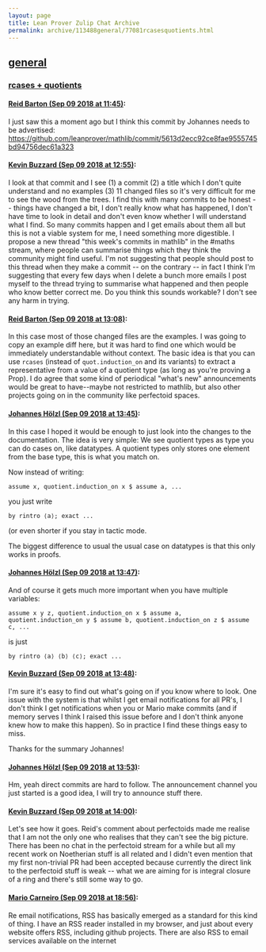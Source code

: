 ```yaml
---
layout: page
title: Lean Prover Zulip Chat Archive 
permalink: archive/113488general/77081rcasesquotients.html
---
```


## [general](index.html)
### [rcases + quotients](77081rcasesquotients.html)

#### [Reid Barton (Sep 09 2018 at 11:45)](https://leanprover.zulipchat.com/#narrow/stream/113488-general/topic/rcases%20%2B%20quotients/near/133602376):
I just saw this a moment ago but I think this commit by Johannes needs to be advertised: https://github.com/leanprover/mathlib/commit/5613d2ecc92ce8fae9555745bd94756dec61a323

#### [Kevin Buzzard (Sep 09 2018 at 12:55)](https://leanprover.zulipchat.com/#narrow/stream/113488-general/topic/rcases%20%2B%20quotients/near/133604475):
I look at that commit and I see (1) a commit (2) a title which I don't quite understand and no examples (3) 11 changed files so it's very difficult for me to see the wood from the trees. I find this with many commits to be honest -- things have changed a bit, I don't really know what has happened, I don't have time to look in detail and don't even know whether I will understand what I find. So many commits happen and I get emails about them all but this is not a viable system for me, I need something more digestible. I propose a new thread "this week's commits in mathlib" in the #maths stream, where people can summarise things which they think the community might find useful. I'm not suggesting that people should post to this thread when they make a commit -- on the contrary -- in fact I think I'm suggesting that every few days when I delete a bunch more emails I post myself to the thread trying to summarise what happened and then people who know better correct me. Do you think this sounds workable? I don't see any harm in trying.

#### [Reid Barton (Sep 09 2018 at 13:08)](https://leanprover.zulipchat.com/#narrow/stream/113488-general/topic/rcases%20%2B%20quotients/near/133604818):
In this case most of those changed files are the examples. I was going to copy an example diff here, but it was hard to find one which would be immediately understandable without context. The basic idea is that you can use `rcases` (instead of `quot.induction_on` and its variants) to extract a representative from a value of a quotient type (as long as you're proving a Prop).
I do agree that some kind of periodical "what's new" announcements would be great to have--maybe not restricted to mathlib, but also other projects going on in the community like perfectoid spaces.

#### [Johannes Hölzl (Sep 09 2018 at 13:45)](https://leanprover.zulipchat.com/#narrow/stream/113488-general/topic/rcases%20%2B%20quotients/near/133605832):
In this case I hoped it would be enough to just look into the changes to the documentation. The idea is very simple: We see quotient types as type you can do cases on, like datatypes. A quotient types only stores one element from the base type, this is what you match on.

Now instead of writing:
```lean
assume x, quotient.induction_on x $ assume a, ...
```
 you just write
```lean
by rintro ⟨a⟩; exact ...
```
(or even shorter if you stay in tactic mode.

The biggest difference to usual the usual case on datatypes is that this only works in proofs.

#### [Johannes Hölzl (Sep 09 2018 at 13:47)](https://leanprover.zulipchat.com/#narrow/stream/113488-general/topic/rcases%20%2B%20quotients/near/133605888):
And of course it gets much more important when you have multiple variables:
```lean
assume x y z, quotient.induction_on x $ assume a, quotient.induction_on y $ assume b, quotient.induction_on z $ assume c, ...
```
is just
```lean
by rintro ⟨a⟩ ⟨b⟩ ⟨c⟩; exact ...
```

#### [Kevin Buzzard (Sep 09 2018 at 13:48)](https://leanprover.zulipchat.com/#narrow/stream/113488-general/topic/rcases%20%2B%20quotients/near/133605932):
I'm sure it's easy to find out what's going on if you know where to look. One issue with the system is that whilst I get email notifications for all PR's, I don't think I get notifications when you or Mario make commits (and if memory serves I think I raised this issue before and I don't think anyone knew how to make this happen). So in practice I find these things easy to miss. 

Thanks for the summary Johannes!

#### [Johannes Hölzl (Sep 09 2018 at 13:53)](https://leanprover.zulipchat.com/#narrow/stream/113488-general/topic/rcases%20%2B%20quotients/near/133606111):
Hm, yeah direct commits are hard to follow. The announcement channel you just started is a good idea, I will try to announce stuff there.

#### [Kevin Buzzard (Sep 09 2018 at 14:00)](https://leanprover.zulipchat.com/#narrow/stream/113488-general/topic/rcases%20%2B%20quotients/near/133606375):
Let's see how it goes. Reid's comment about perfectoids made me realise that I am not the only one who realises that they can't see the big picture. There has been no chat in the perfectoid stream for a while but all my recent work on Noetherian stuff is all related and I didn't even mention that my first non-trivial PR had been accepted because currently the direct link to the perfectoid stuff is weak -- what we are aiming for is integral closure of a ring and there's still some way to go.

#### [Mario Carneiro (Sep 09 2018 at 18:56)](https://leanprover.zulipchat.com/#narrow/stream/113488-general/topic/rcases%20%2B%20quotients/near/133617771):
Re email notifications, RSS has basically emerged as a standard for this kind of thing. I have an RSS reader installed in my browser, and just about every website offers RSS, including github projects. There are also RSS to email services available on the internet

